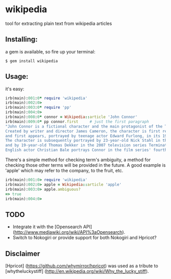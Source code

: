 # wikipedia

tool for extracting plain text from wikipedia articles

## Installing:

a gem is available, so fire up your terminal:

````
$ gem install wikipedia
````

## Usage:

it's easy:

````ruby
irb(main):001:0* require 'wikipedia'
irb(main):002:0>
irb(main):003:0* require 'pp'
irb(main):004:0>
irb(main):008:0* connor = Wikipedia::article 'John Connor'
irb(main):009:0* pp connor.first     # just the first paragraph
"John Connor is a fictional character and the main protagonist of the Terminator franchise.
Created by writer and director James Cameron, the character is first referred to in the 1984 film The Terminator 
and first appears, portrayed by teenage actor Edward Furlong, in its 1991 sequel Terminator 2: Judgment Day.
The character is subsequently portrayed by 23-year-old Nick Stahl in the 2003 film Terminator 3: Rise of the Machines
and by 19-year-old Thomas Dekker in the 2007 television series Terminator: The Sarah Connor Chronicles.
English actor Christian Bale portrays Connor in the film series' fourth installment, Terminator Salvation."
````

There's a simple method for checking term's ambiguity, a method for checking those other terms will be provided in the future.
A good example is 'apple' which may refer to the company, to the fruit, etc.

````ruby
irb(main):001:0> require 'wikipedia'
irb(main):002:0> apple = Wikipedia::article 'apple'
irb(main):003:0> apple.ambiguous?
=> true
irb(main):004:0>
````

## TODO

* Integrate it with the [Opensearch API] (http://www.mediawiki.org/wiki/API%3aOpensearch).
* Switch to Nokogiri or provide support for both Nokogiri and Hpricot?

## Disclaimer

[Hpricot] (https://github.com/whymirror/hpricot) was used as a tribute to [whytheluckystiff] (http://en.wikipedia.org/wiki/Why_the_lucky_stiff).
